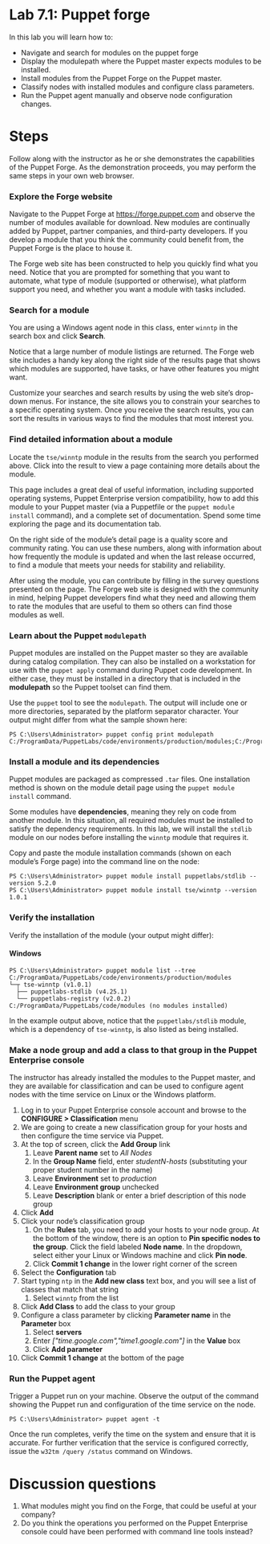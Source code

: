 # Lab 7.1: Puppet forge

In this lab you will learn how to:

* Navigate and search for modules on the puppet forge
* Display the modulepath where the Puppet master expects modules to be installed.
* Install modules from the Puppet Forge on the Puppet master.
* Classify nodes with installed modules and configure class parameters.
* Run the Puppet agent manually and observe node configuration changes.

# Steps

Follow along with the instructor as he or she demonstrates the capabilities of the Puppet Forge. As the demonstration proceeds, you may perform the same steps in your own web browser.

### Explore the Forge website

Navigate to the Puppet Forge at https://forge.puppet.com and observe the number of modules available for download. New modules are continually added by Puppet, partner companies, and third-party developers. If you develop a module that you think the community could benefit from, the Puppet Forge is the place to house it.

The Forge web site has been constructed to help you quickly find what you need. Notice that you are prompted for something that you want to automate, what type of module (supported or otherwise), what platform support you need, and whether you want a module with tasks included.

### Search for a module

You are using a Windows agent node in this class, enter `winntp` in the search box and click **Search**. 

Notice that a large number of module listings are returned. The Forge web site includes a handy key along the right side of the results page that shows which modules are supported, have tasks, or have other features you might want.

Customize your searches and search results by using the web site’s drop-down menus. For instance, the site allows you to constrain your searches to a specific operating system. Once you receive the search results, you can sort the results in various ways to find the modules that most interest you.

### Find detailed information about a module

Locate the `tse/winntp` module in the results from the search you performed above. Click into the result to view a page containing more details about the module.

This page includes a great deal of useful information, including supported operating systems, Puppet Enterprise version compatibility, how to add this module to your Puppet master (via a Puppetfile or the `puppet module install` command), and a complete set of documentation. Spend some time exploring the page and its documentation tab.

On the right side of the module’s detail page is a quality score and community rating. You can use these numbers, along with information about how frequently the module is updated and when the last release occurred, to find a module that meets your needs for stability and reliability.

After using the module, you can contribute by filling in the survey questions presented on the page. The Forge web site is designed with the community in mind, helping Puppet developers find what they need and allowing them to rate the modules that are useful to them so others can find those modules as well.

### Learn about the Puppet `modulepath`

Puppet modules are installed on the Puppet master so they are available during catalog compilation. They can also be installed on a workstation for use with the `puppet apply` command during Puppet code development. In either case, they must be installed in a directory that is included in the **modulepath** so the Puppet toolset can find them.

Use the `puppet` tool to see the `modulepath`. The output will include one or more directories, separated by the platform separator character. Your output might differ from what the sample shown here:

```
PS C:\Users\Administrator> puppet config print modulepath 
C:/ProgramData/PuppetLabs/code/environments/production/modules;C:/ProgramData/PuppetLabs/code/modules;C:/opt/puppetlabs/puppet/modules
```

### Install a module and its dependencies

Puppet modules are packaged as compressed `.tar` files. One installation method is shown on the module detail page using the `puppet module install` command.

Some modules have **dependencies**, meaning they rely on code from another module. In this situation, all required modules must be installed to satisfy the dependency requirements. In this lab, we will install the `stdlib` module on our nodes before installing the `winntp` module that requires it.

Copy and paste the module installation commands (shown on each module’s Forge page) into the command line on the node:

```
PS C:\Users\Administrator> puppet module install puppetlabs/stdlib --version 5.2.0
PS C:\Users\Administrator> puppet module install tse/winntp --version 1.0.1
```

### Verify the installation

Verify the installation of the module (your output might differ):
 
#### Windows

```
PS C:\Users\Administrator> puppet module list --tree
C:/ProgramData/PuppetLabs/code/environments/production/modules
└─┬ tse-winntp (v1.0.1)
  ├── puppetlabs-stdlib (v4.25.1)
  └── puppetlabs-registry (v2.0.2)
C:/ProgramData/PuppetLabs/code/modules (no modules installed)
```

In the example output above, notice that the `puppetlabs/stdlib` module, which is a dependency of `tse-winntp`, is also listed as being installed.

### Make a node group and add a class to that group in the Puppet Enterprise console

The instructor has already installed the modules to the Puppet master, and they are available for classification and can be used to configure agent nodes with the time service on Linux or the Windows platform.

1. Log in to your Puppet Enterprise console account and browse to the **CONFIGURE > Classification** menu
1. We are going to create a new classification group for your hosts and then configure the time service via Puppet.
1. At the top of screen, click the **Add Group** link
    1. Leave **Parent name** set to *All Nodes*
    1. In the **Group Name** field, enter *studentN-hosts* (substituting your proper student number in the name)
    1. Leave **Environment** set to *production*
    1. Leave **Environment group** unchecked
    1. Leave **Description** blank or enter a brief description of this node group
1. Click **Add**
1. Click your node’s classification group
    1. On the **Rules** tab, you need to add your hosts to your node group. At the bottom of the window, there is an option to **Pin specific nodes to the group**. Click the field labeled **Node name**. In the dropdown, select either your Linux or Windows machine and click **Pin node**.
    1. Click **Commit 1 change** in the lower right corner of the screen
1. Select the **Configuration** tab
1. Start typing `ntp` in the **Add new class** text box, and you will see a list of classes that match that string
    1. Select `winntp` from the list
1. Click **Add Class** to add the class to your group
1. Configure a class parameter by clicking **Parameter name** in the **Parameter** box
    1. Select **servers**
    1. Enter *["time.google.com","time1.google.com"]* in the **Value** box
    1. Click **Add parameter**
1. Click **Commit 1 change** at the bottom of the page

### Run the Puppet agent

Trigger a Puppet run on your machine. Observe the output of the command showing the Puppet run and configuration of the time service on the node.

```PS C:\Users\Administrator> puppet agent -t```
    
Once the run completes, verify the time on the system and ensure that it is accurate. For further verification that the service is configured correctly, issue the `w32tm /query /status` command on Windows.

# Discussion questions

1. What modules might you find on the Forge, that could be useful at your company?
1. Do you think the operations you performed on the Puppet Enterprise console could have been performed with command line tools instead?